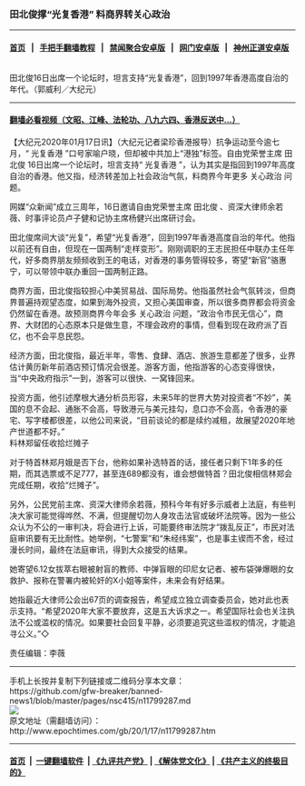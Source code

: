 ### 田北俊撑“光复香港” 料商界转关心政治
------------------------

#### [首页](https://github.com/gfw-breaker/banned-news1/blob/master/README.md) &nbsp;&nbsp;|&nbsp;&nbsp; [手把手翻墙教程](https://github.com/gfw-breaker/guides/wiki) &nbsp;&nbsp;|&nbsp;&nbsp; [禁闻聚合安卓版](https://github.com/gfw-breaker/bn-android) &nbsp;&nbsp;|&nbsp;&nbsp; [网门安卓版](https://github.com/oGate2/oGate) &nbsp;&nbsp;|&nbsp;&nbsp; [神州正道安卓版](https://github.com/SzzdOgate/update) 



<div><img alt="" class="aligncenter wp-post-image" src="http://i.epochtimes.com/assets/uploads/2020/01/a2-3@1200x1200-1-600x400.jpg"/>
<div class="red16 caption">
 <p>
  田北俊16日出席一个论坛时，坦言支持“光复香港”，回到1997年香港高度自治的年代。（郭威利／大纪元）
 </p>
</div>
</div><hr/>

#### [翻墙必看视频（文昭、江峰、法轮功、八九六四、香港反送中...）](http://167.172.214.107/home.html)

<div><p>
 【大纪元2020年01月17日讯】（大纪元记者梁珍香港报导）抗争运动至今逾七月，“
 <ok href="http://www.epochtimes.com/gb/tag/%E5%85%89%E5%A4%8D%E9%A6%99%E6%B8%AF.html">
  光复香港
 </ok>
 ”口号家喻户晓，但却被中共加上“港独”标签。自由党荣誉主席
 <ok href="http://www.epochtimes.com/gb/tag/%E7%94%B0%E5%8C%97%E4%BF%8A.html">
  田北俊
 </ok>
 16日出席一个论坛时，坦言支持“
 <ok href="http://www.epochtimes.com/gb/tag/%E5%85%89%E5%A4%8D%E9%A6%99%E6%B8%AF.html">
  光复香港
 </ok>
 ”，认为其实是指回到1997年高度自治的香港。他又指，经济转差加上社会政治气氛，料商界今年更多
 <ok href="http://www.epochtimes.com/gb/tag/%E5%85%B3%E5%BF%83%E6%94%BF%E6%B2%BB.html">
  关心政治
 </ok>
 问题。
</p>
<p>
 网媒“众新闻”成立三周年，16日邀请自由党荣誉主席
 <ok href="http://www.epochtimes.com/gb/tag/%E7%94%B0%E5%8C%97%E4%BF%8A.html">
  田北俊
 </ok>
 、资深大律师余若薇、时事评论员卢子健和记协主席杨健兴出席研讨会。
</p>
<p>
 田北俊席间大谈“光复”，希望“光复香港”，回到1997年香港高度自治的年代。他指以前还有自由，但现在一国两制“走样变形”。刚刚调职的王志民担任中联办主任年代，好多商界朋友频频收到王的电话，对香港的事务管得较多，寄望“新官”骆惠宁，可以带领中联办重回一国两制正路。
</p>
<p>
 商界方面，田北俊指较担心中美贸易战、国际局势。他指虽然社会气氛转淡，但商界普遍持观望态度，如果到海外投资，又担心美国审查，所以很多商界都会将资金仍然留在香港。故预测商界今年会多
 <ok href="http://www.epochtimes.com/gb/tag/%E5%85%B3%E5%BF%83%E6%94%BF%E6%B2%BB.html">
  关心政治
 </ok>
 问题，“政治令市民无信心”，商界、大财团的心态原本只是做生意，不理会政府的事情，但看到现在政府派了百亿，也不会平息民怨。
</p>
<p>
 经济方面，田北俊指，最近半年，零售、食肆、酒店、旅游生意都差了很多，业界估计黄历新年前酒店预订情况会很差。游客方面，他指游客的心态变得很快，当“中央政府指示”一到，游客可以很快、一窝锋回来。
</p>
<p>
 投资方面，他引述摩根大通分析员形容，未来5年的世界大势对投资者“不妙”，美国的息不会起、通胀不会高，导致港元与美元挂勾，息口亦不会高，令香港的豪宅、写字楼都很差，以他公司来说，“目前谈论的都是续约减租，故展望2020年地产世道都不好。”
 <br/>
 料林郑留任收拾烂摊子
</p>
<p>
 对于特首林郑月娥是否下台，他称如果补选特首的话，接任者只剩下1年多的任期，而其选票或不足777，甚至连689都没有，谁会想做特首？田北俊相信林郑会完成任期，收拾“烂摊子”。
</p>
<p>
 另外，公民党前主席、资深大律师余若薇，预科今年有好多示威者上法庭，有些判决大家可能觉得哗然、不满，但提醒切勿人身攻击法官或破坏法院等。因为一些公众认为不公的一审判决，将会进行上诉，可能要终审法院才“拨乱反正”，市民对法庭审讯要有无比耐性。她举例，“七警案”和“朱经纬案”，也是事主锲而不舍，经过漫长时间，最终在法庭审讯，得到大众接受的结果。
</p>
<p>
 她寄望6.12女拔萃右眼被射盲的教师、中弹盲眼的印尼女记者、被布袋弹爆眼的女救护、报称在警署内被轮奸的X小姐等案件，未来会有好结果。
</p>
<p>
 她指最近大律师公会出67页的调查报告，希望成立独立调查委员会，她对此也表示支持。“希望2020年大家不要放弃，这是五大诉求之一。希望国际社会也关注执法不公或滥权的情况。如果要社会回复平静，必须要追究这些滥权的情况，才能追寻公义。”◇
</p>
<p>
 责任编辑：李薇
</p>
</div>
<hr/>
手机上长按并复制下列链接或二维码分享本文章：<br/>
https://github.com/gfw-breaker/banned-news1/blob/master/pages/nsc415/n11799287.md <br/>
<a href='https://github.com/gfw-breaker/banned-news1/blob/master/pages/nsc415/n11799287.md'><img src='https://github.com/gfw-breaker/banned-news1/blob/master/pages/nsc415/n11799287.md.png'/></a> <br/>
原文地址（需翻墙访问）：http://www.epochtimes.com/gb/20/1/17/n11799287.htm


------------------------
#### [首页](https://github.com/gfw-breaker/banned-news1/blob/master/README.md) &nbsp;|&nbsp; [一键翻墙软件](https://github.com/gfw-breaker/nogfw/blob/master/README.md) &nbsp;| [《九评共产党》](https://github.com/gfw-breaker/9ping.md/blob/master/README.md#九评之一评共产党是什么) | [《解体党文化》](https://github.com/gfw-breaker/jtdwh.md/blob/master/README.md) | [《共产主义的终极目的》](https://github.com/gfw-breaker/gczydzjmd.md/blob/master/README.md)


<img src='http://gfw-breaker.win/banned-news/pages/nsc415/n11799287.md' width='0px' height='0px'/>